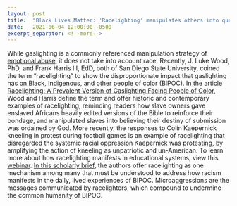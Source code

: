 ```yaml
---
layout: post
title:  "Black Lives Matter: 'Racelighting' manipulates others into questioning their mistreatment"
date:   2021-06-04 12:00:00 -0500
excerpt_separator: <!--more-->
---
```

While gaslighting is a commonly referenced manipulation strategy of [emotional abuse][emotional-abuse], it does not take into account race. Recently, J. Luke Wood, PhD, and Frank Harris III, EdD, both of San Diego State University, coined the term “racelighting” <!--more--> to show the disproportionate impact that gaslighting has on Black, Indigenous, and other people of color (BIPOC). In the article [Racelighting: A Prevalent Version of Gaslighting Facing People of Color][racelighting], Wood and Harris define the term and offer historic and contemporary examples of racelighting, reminding readers how slave owners gave enslaved Africans heavily edited versions of the Bible to reinforce their bondage, and manipulated slaves into believing their destiny of submission was ordained by God. More recently, the responses to Colin Kaepernick kneeling in protest during football games is an example of racelighting that disregarded the systemic racial oppression Kaepernick was protesting, by amplifying the action of kneeling as unpatriotic and un-American. To learn more about how racelighting manifests in educational systems, view this [webinar][webinar]. [In this scholarly brief][scholarly-brief], the authors offer racelighting as one mechanism among many that must be understood to address how racism manifests in the daily, lived experiences of BIPOC. Microaggressions are the messages communicated by racelighters, which compound to undermine the common humanity of BIPOC.

[emotional-abuse]: https://r20.rs6.net/tn.jsp?f=001MDnneKzPDlqleycFvGad9B39-drzy_OiOM_DtgUbZsoU1zGq-ODW8RP-pOgpYvFRN8P9eZ7FO0QcvNyzYZIhkEDaZpymkvqcLXODhD-up0BgdkMbuixChHGmqOEamygEJrqXKNze9-17dnvTaS6ngw==&c=X-CU-92ztdLDv_GFYUQ8Q2xWQy4Eg1vyWrQyn_YU_VONT2oJyTo07w==&ch=7hRJxo3f6-dBPRPOIoRvHU8F1bcS4eplTQ6bXwnj4U94bbM9_zpdBA==
[racelighting]: https://r20.rs6.net/tn.jsp?f=001MDnneKzPDlqleycFvGad9B39-drzy_OiOM_DtgUbZsoU1zGq-ODW8RP-pOgpYvFRsUH8xOYZyfk_J1-C-hle1HQkML3WRKy5p42L56GChRpBUtz_jqY6ioyr_IGFSBfQTaQ5GcWqAVdT5cCppgLH4eMPXkOPSJViCGsforrAllk2wMUKLhZaSA==&c=X-CU-92ztdLDv_GFYUQ8Q2xWQy4Eg1vyWrQyn_YU_VONT2oJyTo07w==&ch=7hRJxo3f6-dBPRPOIoRvHU8F1bcS4eplTQ6bXwnj4U94bbM9_zpdBA==
[webinar]: https://r20.rs6.net/tn.jsp?f=001MDnneKzPDlqleycFvGad9B39-drzy_OiOM_DtgUbZsoU1zGq-ODW8RP-pOgpYvFR9N8gHwPR49mbVkpeT5XJJSei3gzmGMrOOGY06iFjpdB9Tb8T--8wVkwT73u5E2FJrBoNMflGuNjkfaesjKCdpzKo-wwEq88E&c=X-CU-92ztdLDv_GFYUQ8Q2xWQy4Eg1vyWrQyn_YU_VONT2oJyTo07w==&ch=7hRJxo3f6-dBPRPOIoRvHU8F1bcS4eplTQ6bXwnj4U94bbM9_zpdBA==
[scholarly-brief]: https://r20.rs6.net/tn.jsp?f=001MDnneKzPDlqleycFvGad9B39-drzy_OiOM_DtgUbZsoU1zGq-ODW8RP-pOgpYvFRc06eqxWmAL0smNlAHt69CumuWXxt4oOGVgf_pwTRLWKXgdFPjSZB62B5NyF3_8-X-uD9Vn-b7UcaKuSWkNO6_boCB2mcq0g_77d-9fQNcF4=&c=X-CU-92ztdLDv_GFYUQ8Q2xWQy4Eg1vyWrQyn_YU_VONT2oJyTo07w==&ch=7hRJxo3f6-dBPRPOIoRvHU8F1bcS4eplTQ6bXwnj4U94bbM9_zpdBA==

